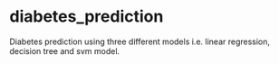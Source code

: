 # diabetes_prediction
Diabetes prediction using three different models i.e. linear regression, decision tree and svm model.

